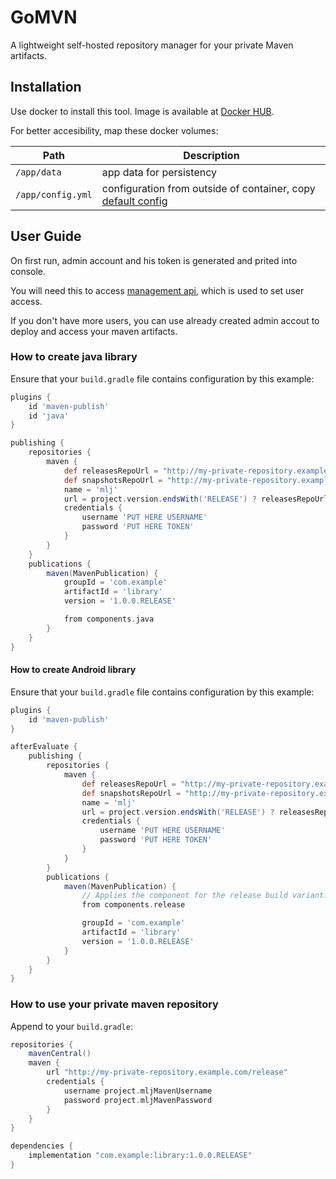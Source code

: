 GoMVN
=====

A lightweight self-hosted repository manager for your private Maven artifacts.


Installation
------------

Use docker to install this tool. Image is available at [Docker HUB](https://hub.docker.com/r/capcom6/gomvn).

For better accesibility, map these docker volumes:

| Path              | Description |
| ----------------- | ----------- |
| `/app/data`       | app data for persistency |
| `/app/config.yml` | configuration from outside of container, copy [default config](./configs/config.example.yml) |


User Guide
----------

On first run, admin account and his token is generated and prited into console.

You will need this to access [management api](https://gomvn.docs.apiary.io/), which is used to set user access.

If you don't have more users, you can use already created admin accout to deploy and access your maven artifacts.


### How to create java library

Ensure that your `build.gradle` file contains configuration by this example:

```gradle
plugins {
    id 'maven-publish'
    id 'java'
}

publishing {
    repositories {
        maven {
            def releasesRepoUrl = "http://my-private-repository.example.com/release"
            def snapshotsRepoUrl = "http://my-private-repository.example.com/snapshot"
            name = 'mlj'
            url = project.version.endsWith('RELEASE') ? releasesRepoUrl : snapshotsRepoUrl
            credentials {
                username 'PUT HERE USERNAME'
                password 'PUT HERE TOKEN'
            }
        }
    }
    publications {
        maven(MavenPublication) {
            groupId = 'com.example'
            artifactId = 'library'
            version = '1.0.0.RELEASE'

            from components.java
        }
    }
}
```

#### How to create Android library

Ensure that your `build.gradle` file contains configuration by this example:

```gradle
plugins {
    id 'maven-publish'
}

afterEvaluate {
    publishing {
        repositories {
            maven {
                def releasesRepoUrl = "http://my-private-repository.example.com/release"
                def snapshotsRepoUrl = "http://my-private-repository.example.com/snapshot"
                name = 'mlj'
                url = project.version.endsWith('RELEASE') ? releasesRepoUrl : snapshotsRepoUrl
                credentials {
                    username 'PUT HERE USERNAME'
                    password 'PUT HERE TOKEN'
                }
            }
        }
        publications {
            maven(MavenPublication) {
                // Applies the component for the release build variant.
                from components.release

                groupId = 'com.example'
                artifactId = 'library'
                version = '1.0.0.RELEASE'
            }
        }
    }
}
```

### How to use your private maven repository

Append to your `build.gradle`:

```gradle
repositories {
    mavenCentral()
    maven {
        url "http://my-private-repository.example.com/release"
        credentials {
            username project.mljMavenUsername
            password project.mljMavenPassword
        }
    }
}

dependencies {
    implementation "com.example:library:1.0.0.RELEASE"
}
```
